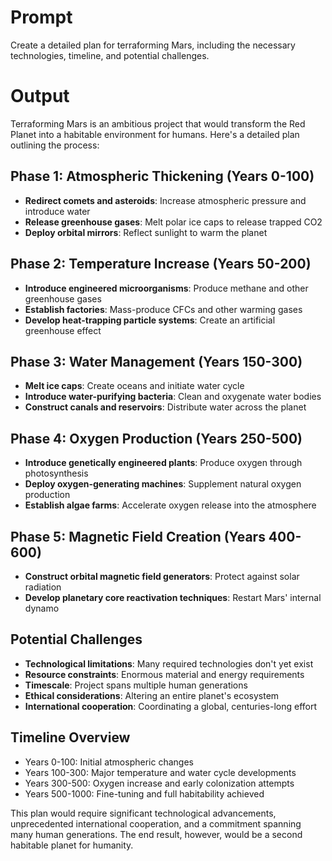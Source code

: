 # Prompt

Create a detailed plan for terraforming Mars, including the necessary technologies, timeline, and potential challenges.

# Output

Terraforming Mars is an ambitious project that would transform the Red Planet into a habitable environment for humans. Here's a detailed plan outlining the process:

## Phase 1: Atmospheric Thickening (Years 0-100)
- **Redirect comets and asteroids**: Increase atmospheric pressure and introduce water
- **Release greenhouse gases**: Melt polar ice caps to release trapped CO2
- **Deploy orbital mirrors**: Reflect sunlight to warm the planet

## Phase 2: Temperature Increase (Years 50-200)
- **Introduce engineered microorganisms**: Produce methane and other greenhouse gases
- **Establish factories**: Mass-produce CFCs and other warming gases
- **Develop heat-trapping particle systems**: Create an artificial greenhouse effect

## Phase 3: Water Management (Years 150-300)
- **Melt ice caps**: Create oceans and initiate water cycle
- **Introduce water-purifying bacteria**: Clean and oxygenate water bodies
- **Construct canals and reservoirs**: Distribute water across the planet

## Phase 4: Oxygen Production (Years 250-500)
- **Introduce genetically engineered plants**: Produce oxygen through photosynthesis
- **Deploy oxygen-generating machines**: Supplement natural oxygen production
- **Establish algae farms**: Accelerate oxygen release into the atmosphere

## Phase 5: Magnetic Field Creation (Years 400-600)
- **Construct orbital magnetic field generators**: Protect against solar radiation
- **Develop planetary core reactivation techniques**: Restart Mars' internal dynamo

## Potential Challenges
- **Technological limitations**: Many required technologies don't yet exist
- **Resource constraints**: Enormous material and energy requirements
- **Timescale**: Project spans multiple human generations
- **Ethical considerations**: Altering an entire planet's ecosystem
- **International cooperation**: Coordinating a global, centuries-long effort

## Timeline Overview
- Years 0-100: Initial atmospheric changes
- Years 100-300: Major temperature and water cycle developments
- Years 300-500: Oxygen increase and early colonization attempts
- Years 500-1000: Fine-tuning and full habitability achieved

This plan would require significant technological advancements, unprecedented international cooperation, and a commitment spanning many human generations. The end result, however, would be a second habitable planet for humanity.
